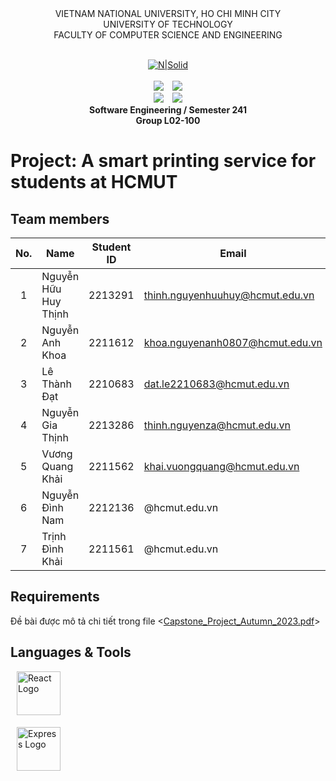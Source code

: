 <div align="center">
VIETNAM NATIONAL UNIVERSITY, HO CHI MINH CITY
<br />
UNIVERSITY OF TECHNOLOGY
<br />
FACULTY OF COMPUTER SCIENCE AND ENGINEERING
<br />
<br />
  
[![N|Solid](https://upload.wikimedia.org/wikipedia/commons/thumb/d/de/HCMUT_official_logo.png/238px-HCMUT_official_logo.png)](https://www.hcmut.edu.vn/vi)
<br />
<br />
<img src="https://img.shields.io/github/stars/Khai-vuong/Software-Engineering?color=white&logo=github">&emsp;<img src="https://img.shields.io/github/last-commit/Khai-vuong/Software-Engineering?color=blue">
<br />
<img src="https://img.shields.io/github/languages/top/Khai-vuong/Software-Engineering?color=yellow&logo=python&logoColor=yellow">&emsp;<img src="https://img.shields.io/github/repo-size/Khai-vuong/Software-Engineering?color=orange&label=size&logo=git&logoColor=orange">
<br />
**Software Engineering / Semester 241**
<br/>
**Group L02-100**

</div>

# Project: A smart printing service for students at HCMUT
## Team members

| No. | Name             | Student ID | Email                          | Contact                                                                                                                                                                                                                     |
| :-: | ---------------- | :--------: | ------------------------------ | --------------------------------------------------------------------------------------------------------------------------------------------------------------------------------------------------------------------------- |
|  1  | Nguyễn Hữu Huy Thịnh     |  2213291   | thinh.nguyenhuuhuy@hcmut.edu.vn        |  [<img src="https://cdn-icons-png.flaticon.com/512/733/733609.png" align="left" width=20px style="margin-left:5px" />][git1]|
|  2  | Nguyễn Anh Khoa  |   2211612   | khoa.nguyenanh0807@hcmut.edu.vn   | [<img src="https://cdn-icons-png.flaticon.com/512/733/733609.png" align="left" width=20px style="margin-left:5px" />][git2]|
|  3  | Lê Thành Đạt |   2210683   | dat.le2210683@hcmut.edu.vn |  [<img src="https://cdn-icons-png.flaticon.com/512/733/733609.png" align="left" width=20px style="margin-left:5px" />][git3]|
|  4  | Nguyễn Gia Thịnh  |  2213286   | thinh.nguyenza@hcmut.edu.vn   | [<img src="https://cdn-icons-png.flaticon.com/512/733/733609.png" align="left" width=20px style="margin-left:5px" />][git4]|
|  5  | Vương Quang Khải  |  2211562   | khai.vuongquang@hcmut.edu.vn   |  [<img src="https://cdn-icons-png.flaticon.com/512/733/733609.png" align="left" width=20px style="margin-left:5px" />][git5]|
|  6  | Nguyễn Đình Nam  |  2212136   | @hcmut.edu.vn   |  [<img src="https://cdn-icons-png.flaticon.com/512/733/733609.png" align="left" width=20px style="margin-left:5px" />][git6]|
|  7  | Trịnh Đình Khải  |  2211561   | @hcmut.edu.vn   |  [<img src="https://cdn-icons-png.flaticon.com/512/733/733609.png" align="left" width=20px style="margin-left:5px" />][git7]|

[git1]: https://github.com/shInNei/
[git2]: https://github.com/
[git3]: https://github.com/thnhdt/
[git4]: https://github.com/justzathink/
[git5]:https://github.com/
[git6]:https://github.com/
[git7]:https://github.com/

## Requirements
Đề bài được mô tả chi tiết trong file  <[Capstone_Project_Autumn_2023.pdf](https://github.com/Khai-vuong/Software-Engineering/blob/master/doc/Capstone_Project_Autumn_2023.pdf)>

## Languages & Tools
<img src="https://cdn4.iconfinder.com/data/icons/logos-3/600/React.js_logo-256.png" align="center" style="margin-left:10px; margin-bottom:5px;" width="70px" alt="React Logo"/>
    
    
<img src="https://upload.wikimedia.org/wikipedia/commons/6/64/Expressjs.png" 
         align="center" 
         style="margin-left:10px; margin-bottom:5px;" 
         width="70px" 
         alt="Express Logo" />
